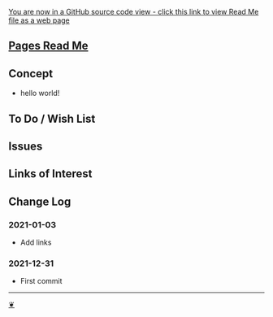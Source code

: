 [You are now in a GitHub source code view - click this link to view Read Me file as a web page](https://theo-armour.github.io/2021/#pages/README.md "View file as a web page.")

## [Pages Read Me](https://theo-armour.github.io/2021/#pages/README.md)

## Concept

*   hello world!

## To Do / Wish List

## Issues

## Links of Interest

## Change Log

### 2021-01-03

*   Add links

### 2021-12-31

*   First commit

---

[❦](javascript:window.scrollTo(0,0);)